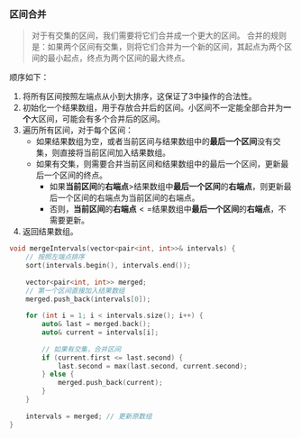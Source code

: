 ### 区间合并
> 对于有交集的区间，我们需要将它们合并成一个更大的区间。
> 合并的规则是：如果两个区间有交集，则将它们合并为一个新的区间，其起点为两个区间的最小起点，终点为两个区间的最大终点。

顺序如下：
1. 将所有区间按照左端点从小到大排序，这保证了3中操作的合法性。
2. 初始化一个结果数组，用于存放合并后的区间。小区间不一定能全部合并为**一个**大区间，可能会有多个合并后的区间。
3. 遍历所有区间，对于每个区间：
   - 如果结果数组为空，或者当前区间与结果数组中的**最后一个区间**没有交集，则直接将当前区间加入结果数组。
   - 如果有交集，则需要合并当前区间和结果数组中的最后一个区间，更新最后一个区间的终点。
     - 如果**当前区间**的**右端点**$>$结果数组中**最后一个区间**的**右端点**，则更新最后一个区间的右端点为当前区间的右端点。
     - 否则，**当前区间**的**右端点**$<=$结果数组中**最后一个区间**的**右端点**，不需要更新。
4. 返回结果数组。
```c++
void mergeIntervals(vector<pair<int, int>>& intervals) {
    // 按照左端点排序
    sort(intervals.begin(), intervals.end());
    
    vector<pair<int, int>> merged;
    // 第一个区间直接加入结果数组
    merged.push_back(intervals[0]);
    
    for (int i = 1; i < intervals.size(); i++) {
        auto& last = merged.back();
        auto& current = intervals[i];
        
        // 如果有交集，合并区间
        if (current.first <= last.second) {
            last.second = max(last.second, current.second);
        } else {
            merged.push_back(current);
        }
    }
    
    intervals = merged; // 更新原数组
}
```